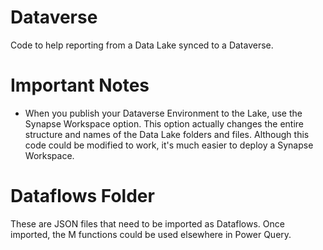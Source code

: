 # Dataverse
Code to help reporting from a Data Lake synced to a Dataverse.

# Important Notes
* When you publish your Dataverse Environment to the Lake, use the Synapse Workspace option. This option actually changes the entire structure and names of the Data Lake folders and files. Although this code could be modified to work, it's much easier to deploy a Synapse Workspace.

# Dataflows Folder
These are JSON files that need to be imported as Dataflows. Once imported, the M functions could be used elsewhere in Power Query.
